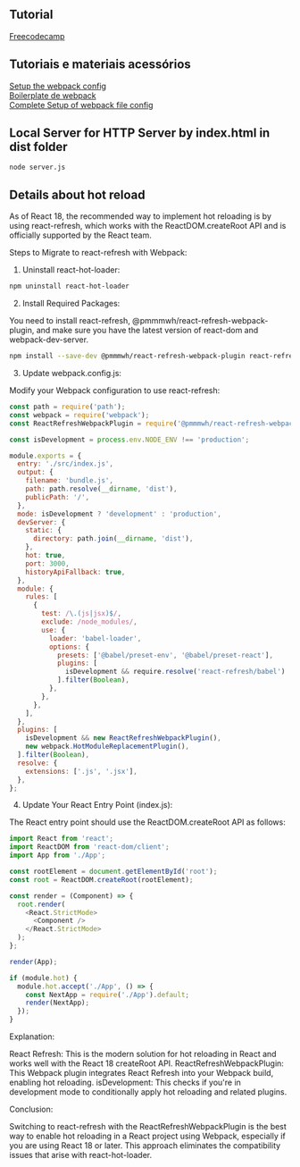 ## Tutorial
[Freecodecamp](https://www.freecodecamp.org/portuguese/news/como-usar-o-webpack-com-o-react-um-tutorial-detalhado/)

## Tutoriais e materiais acessórios

[Setup the webpack config](https://www.taniarascia.com/how-to-use-webpack/)  
[Boilerplate de webpack](https://github.com/taniarascia/webpack-boilerplate/)  
[Complete Setup of webpack file config](https://webpack.js.org/configuration/)  

## Local Server for HTTP Server by index.html in dist folder

`node server.js`

## Details about hot reload

As of React 18, the recommended way to implement hot reloading is by using react-refresh, which works with the ReactDOM.createRoot API and is officially supported by the React team.

Steps to Migrate to react-refresh with Webpack:

1. Uninstall react-hot-loader:

```bash
npm uninstall react-hot-loader
```

2. Install Required Packages:

You need to install react-refresh, @pmmmwh/react-refresh-webpack-plugin, and make sure you have the latest version of react-dom and webpack-dev-server.

```bash
npm install --save-dev @pmmmwh/react-refresh-webpack-plugin react-refresh
```

3. Update webpack.config.js:

Modify your Webpack configuration to use react-refresh:

```javascript
const path = require('path');
const webpack = require('webpack');
const ReactRefreshWebpackPlugin = require('@pmmmwh/react-refresh-webpack-plugin');

const isDevelopment = process.env.NODE_ENV !== 'production';

module.exports = {
  entry: './src/index.js',
  output: {
    filename: 'bundle.js',
    path: path.resolve(__dirname, 'dist'),
    publicPath: '/',
  },
  mode: isDevelopment ? 'development' : 'production',
  devServer: {
    static: {
      directory: path.join(__dirname, 'dist'),
    },
    hot: true,
    port: 3000,
    historyApiFallback: true,
  },
  module: {
    rules: [
      {
        test: /\.(js|jsx)$/,
        exclude: /node_modules/,
        use: {
          loader: 'babel-loader',
          options: {
            presets: ['@babel/preset-env', '@babel/preset-react'],
            plugins: [
              isDevelopment && require.resolve('react-refresh/babel')
            ].filter(Boolean),
          },
        },
      },
    ],
  },
  plugins: [
    isDevelopment && new ReactRefreshWebpackPlugin(),
    new webpack.HotModuleReplacementPlugin(),
  ].filter(Boolean),
  resolve: {
    extensions: ['.js', '.jsx'],
  },
};
```

4. Update Your React Entry Point (index.js):

The React entry point should use the ReactDOM.createRoot API as follows:

```javascript
import React from 'react';
import ReactDOM from 'react-dom/client';
import App from './App';

const rootElement = document.getElementById('root');
const root = ReactDOM.createRoot(rootElement);

const render = (Component) => {
  root.render(
    <React.StrictMode>
      <Component />
    </React.StrictMode>
  );
};

render(App);

if (module.hot) {
  module.hot.accept('./App', () => {
    const NextApp = require('./App').default;
    render(NextApp);
  });
}
```

Explanation:

React Refresh: This is the modern solution for hot reloading in React and works well with the React 18 createRoot API.
ReactRefreshWebpackPlugin: This Webpack plugin integrates React Refresh into your Webpack build, enabling hot reloading.
isDevelopment: This checks if you're in development mode to conditionally apply hot reloading and related plugins.

Conclusion:

Switching to react-refresh with the ReactRefreshWebpackPlugin is the best way to enable hot reloading in a React project using Webpack, especially if you are using React 18 or later. This approach eliminates the compatibility issues that arise with react-hot-loader.